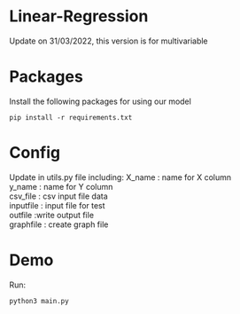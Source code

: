 # Linear-Regression
Update on 31/03/2022, this version is for multivariable
# Packages
Install the following packages for using our model
``` 
pip install -r requirements.txt
```
# Config
Update in utils.py file including:
X_name : name for X column \
y_name : name for Y column \
csv_file : csv input file data \
inputfile : input file for test \
outfile :write output file \
graphfile : create graph file 

# Demo
Run: 
```
python3 main.py
```
